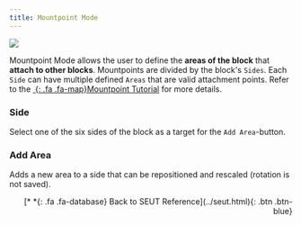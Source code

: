 ```yaml
---
title: Mountpoint Mode
---
```

![](/modding-reference/assets/images/reference/seut/mountpoint-mode_1.png)

Mountpoint Mode allows the user to define the **areas of the block** that **attach to other blocks**. Mountpoints are divided by the block's `Sides`. Each `Side` can have multiple defined `Areas` that are valid attachment points. Refer to the [*&nbsp;*{: .fa .fa-map}Mountpoint Tutorial]() for more details.

### Side
Select one of the six sides of the block as a target for the `Add Area`-button.

### Add Area
Adds a new area to a side that can be repositioned and rescaled (rotation is not saved).

<p style="text-align:right">[*&nbsp;*{: .fa .fa-database} Back to SEUT Reference](../seut.html){: .btn .btn-blue}</p>